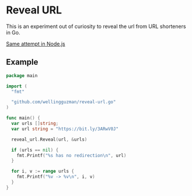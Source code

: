 # Reveal URL

This is an experiment out of curiosity to reveal the url from URL shorteners in Go.

[Same attempt in Node.js](https://github.com/wellingguzman/reveal-url)

## Example

```go
package main

import (
  "fmt"

  "github.com/wellingguzman/reveal-url.go"
)

func main() {
  var urls []string;
  var url string = "https://bit.ly/3ARwV0J"

  reveal_url.Reveal(url, &urls)

  if (urls == nil) {
    fmt.Printf("%s has no redirection\n", url)
  }

  for i, v := range urls {
    fmt.Printf("%v -> %v\n", i, v)
  }
}
```
